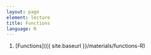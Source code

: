 ```yaml
---
layout: page
element: lecture
title: Functions
language: R
---
```


1. [Functions]({{ site.baseurl }}/materials/functions-R)

